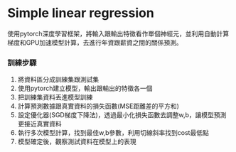 # Simple linear regression
使用pytorch深度學習框架，將輸入跟輸出特徵看作單個神經元，並利用自動計算梯度和GPU加速模型計算，去進行年資跟薪資之間的關係預測。

### 訓練步驟
1. 將資料區分成訓練集跟測試集<br>
2. 使用pytorch建立模型，輸出跟輸出的特徵各一個<br>
3. 把訓練集資料丟進模型訓練<br>
4. 計算預測數據跟真實資料的損失函數(MSE距離差的平方和)<br>
5. 設定優化器(SGD梯度下降法)，透過最小化損失函數去調整w,b，讓模型預測更接近真實資料<br>
6. 執行多次模型計算，找到最佳w,b參數，利用切線斜率找到cost最低點<br>
7. 模型確定後，觀察測試資料在模型上的表現
